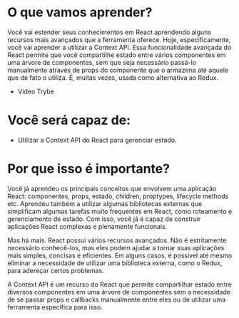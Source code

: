 # O que vamos aprender?
Você vai estender seus conhecimentos em React aprendendo alguns recursos mais avançados que a ferramenta oferece. Hoje, especificamente, você vai aprender a utilizar a Context API. Essa funcionalidade avançada do React permite que você compartilhe estado entre vários componentes em uma árvore de componentes, sem que seja necessário passá-lo manualmente através de props do componente que o armazena até aquele que de fato o utiliza. É, muitas vezes, usada como alternativa ao Redux.

- Video Trybe 

# Você será capaz de:
- Utilizar a Context API do React para gerenciar estado.

# Por que isso é importante?
Você já aprendeu os principais conceitos que envolvem uma aplicação React: componentes, props, estado, children, proptypes, lifecycle methods etc. Aprendeu também a utilizar algumas bibliotecas externas que simplificam algumas tarefas muito frequentes em React, como roteamento e gerenciamento de estado. Com isso, você já é capaz de construir aplicações React complexas e plenamente funcionais.

Mas há mais. React possui vários recursos avançados. Não é estritamente necessário conhecê-los, mas eles podem ajudar a tornar suas aplicações mais simples, concisas e eficientes. Em alguns casos, é possível até mesmo eliminar a necessidade de utilizar uma biblioteca externa, como o Redux, para adereçar certos problemas.

A Context API é um recurso do React que permite compartilhar estado entre diversos componentes em uma árvore de componentes sem a necessidade de se passar props e callbacks manualmente entre eles ou de utilizar uma ferramenta específica para isso.